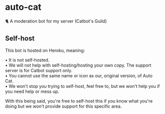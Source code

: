 # auto-cat
🐈 A moderation bot for my server (Catbot's Guild)

## Self-host
This bot is hosted on Heroku, meaning: 

• It is not self-hosted.  
• We will not help with self-hosting/hosting your own copy. The support server is for Catbot support only.  
• You cannot use the same name or icon as our, original version, of Auto Cat.  
• We won't stop you trying to self-host, feel free to, but we won't help you if you need help or mess up.  

With this being said, you're free to self-host this if you know what you're doing but we won't provide support for this specific area.
